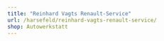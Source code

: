 ```yaml
---
title: "Reinhard Vagts Renault-Service"
url: /harsefeld/reinhard-vagts-renault-service/
shop: Autowerkstatt
---
```


